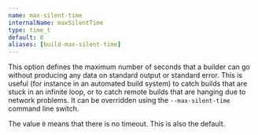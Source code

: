 ```yaml
---
name: max-silent-time
internalName: maxSilentTime
type: time_t
default: 0
aliases: [build-max-silent-time]
---
```

This option defines the maximum number of seconds that a builder can
go without producing any data on standard output or standard error.
This is useful (for instance in an automated build system) to catch
builds that are stuck in an infinite loop, or to catch remote builds
that are hanging due to network problems. It can be overridden using
the `--max-silent-time` command line switch.

The value `0` means that there is no timeout. This is also the
default.
